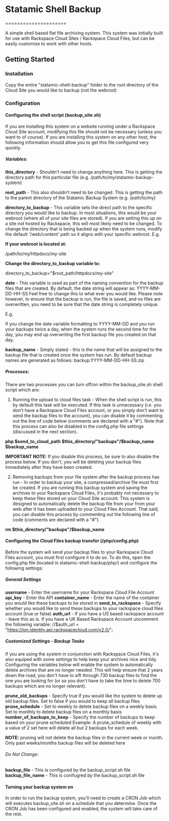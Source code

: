 # Statamic Shell Backup
=====================

A simple shell based flat file archiving system.  This system was initially built for use with Rackspace Cloud Sites / Rackspace Cloud Files, but can be easily customize to work with other hosts.

## Getting Started


### Installation
Copy the entire "statamic-shell-backup" folder to the root directory of the Cloud Site you would like to backup (not the webroot)

### Configuration

#### Configuring the shell script (backup_site.sh)
If you are installing this system on a website running under a Rackspace Cloud Site account, modifying this file should not be necessary (unless you want to of course).  If you are installing this system on any other host, the following information should allow you to get this file configured very quickly.


##### Variables:
**this_directory** - Shouldn't need to change anything here.  This is getting the directory path for this particular file (e.g. /path/to/my/statamic-backup-system)

**root_path** - This also shouldn't need to be changed.  This is getting the path to the parent directory of the Statamic Backup System (e.g. /path/to/my)

**directory_to_backup** - This variable sets the direct path to the specific directory you would like to backup.  In most situations, this would be your webroot (where all of your site files are stored).
If you are setting this up on a site not hosted by Rackspace, this will most likely need to be changed.
To change the directory that is being backed up when the system runs, modify the default '/web/content' path so it aligns with your specific webroot.
E.g.

**If your webroot is located at:**

  /path/to/my/httpdocs/my-site

**Change the directory_to_backup variable to:**

  directory_to_backup="$root_path/httpdocs/my-site"

**date** - This variable is used as part of the naming convention for the backup files that are created.  By default, the date string will appear as: YYYY-MM-DD-HH-SS
Feel free to change this to what ever you would like.  Please note however, to ensure that the backup is run, the file is saved, and no files are overwritten, you need to be sure
that the date string is completely unique. 

E.g.

If you change the date variable formatting to YYYY-MM-DD and you run your backups twice a day, when the system runs the second time for the day, you may end up overwriting the first backup file 
you created on that day.

**backup_name** - Simply stated - this is the name that will be assigned to the backup file that is created once the system has run.  By default backup names are generated as follows: backup.YYYY-MM-DD-HH-SS.zip


##### Processes:
There are two processes you can turn off/on within the backup_site.sh shell script which are:

1.  Running the upload to cloud files task - When the shell script is run, this by default this task will be executed.  If this task is unnecessary (i.e. you don't have a Rackspace Cloud Files account, or you simply
don't want to send the backup files to the account), you can disable it by commenting out the line of code below (comments are declared with a "#"). Note that this process can also be disabled in the config.php 
file settings (discussed in the next section).

  **php $send_to_cloud_path $this_directory/"backups"/$backup_name $backup_name**

**IMPORTANT NOTE:**  If you disable this process, be sure to also disable the process below.  If you don't, you will be deleting your backup files immediately after they have been created.


2.  Removing backups from your file system after the backup process has run - In order to backup your site, a compressed/archive file must first be created.  If you are running this backup system
and saving the archives to your Rackspace Cloud Files, it's probably not necessary to keep these files stored on your Cloud Site account.  This system is designed to automatically delete the backup file from your
from your web after it has been uploaded to your Cloud Files Account.  That said, you can disable this process by commenting out the following line of code (comments are declared with a "#").

  **rm $this_directory/"backups"/$backup_name**


#### Configuring the Cloud Files backup transfer (/php/config.php)
Before the system will send your backup files to your Rackspace Cloud Files account, you must first configure it to do so.  To do this, open the config.php file (located in statamic-shell-backup/php/) and configure the
following settings:

##### General Settings

  **username** - Enter the username for your Rackspace Cloud File Account
  **api_key** - Enter the API
  **container_name** - Enter the name of the container you would like these backups to be stored in
  **send_to_rackspace** - Specify whether you would like to send these backups to your rackspace cloud files account (true or false)
  **auth_url** - If you have a US based rackspace account - leave this as is.  If you have a UK Based Rackspace Account uncomment the following variable: 
    //$auth_url = "https://lon.identity.api.rackspacecloud.com/v2.0/";
                    

##### Customized Settings - Backup Tasks
If you are using the system in conjunction with Rackspace Cloud Files, it's also equiped with some settings to help keep your archives nice and tidy.  Configuring the variables below will enable
the system to automatically delete archives that are no longer needed.  This will help ensure that 2 years down the road, you don't have to sift through 730 backup files to find the one you are
looking for (or so you don't have to take the time to delete 700 backups which are no longer relevant).

  **prune_old_backups** - Specify true if you would like the system to delete up old backup files.  Set to false if you would to keep all backup files
  **prune_schedule** - Set to weekly to delete backup files on a weekly basis.  Set to monthly to delete backup files on a monthly basis 
  **number_of_backups_to_keep** - Specify the number of backups to keep based on your prune scheduled
    Example:  A prune_schedule of weekly with a value of 2 set here will delete all but 2 backups for each week.

**NOTE:** pruning will not delete the backup files in the current week or month.  Only past weeks/months backup files will be deleted here

###### Do Not Change:
  **backup_file** - This is configured by the backup_script.sh file
  **backup_file_name** - This is conifugred by the backup_script.sh file


#### Turning your backup system on
In order to run the backup system, you'll need to create a CRON Job which will executes backup_site.sh on a schedule that you determine.  Once the CRON Job has been configured and enabled, the system will take care of the rest.
